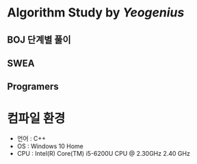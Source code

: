 # Algorithm Study by *Yeogenius*
## BOJ 단계별 풀이

## SWEA

## Programers

# 컴파일 환경
- 언어 : C++
- OS : Windows 10 Home
- CPU : Intel(R) Core(TM) i5-6200U CPU @ 2.30GHz 2.40 GHz
